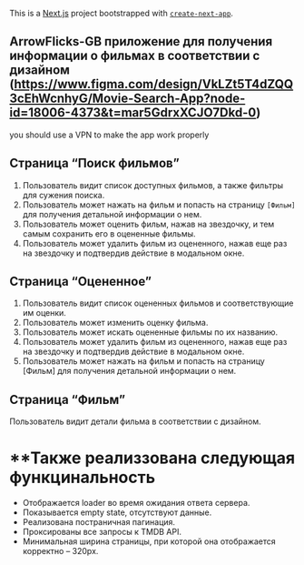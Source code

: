 This is a [Next.js](https://nextjs.org/) project bootstrapped with [`create-next-app`](https://github.com/vercel/next.js/tree/canary/packages/create-next-app).

## ArrowFlicks-GB приложение для получения информации о фильмах в соответствии с дизайном (https://www.figma.com/design/VkLZt5T4dZQQ3cEhWcnhyG/Movie-Search-App?node-id=18006-4373&t=mar5GdrxXCJO7Dkd-0)

you should use a VPN to make the app work properly

## Страница “Поиск фильмов”

1. Пользователь видит список доступных фильмов, а также фильтры для сужения поиска.
2. Пользователь может нажать на фильм и попасть на страницу `[Фильм]` для получения детальной информации о нем.
3. Пользователь может оценить фильм, нажав на звездочку, и тем самым сохранить его в оцененные фильмы.
4. Пользователь может удалить фильм из оцененного, нажав еще раз на звездочку и подтвердив действие в модальном окне.

## Страница “Оцененное”

1. Пользователь видит список оцененных фильмов и соответствующие им оценки.
2. Пользователь может изменить оценку фильма.
3. Пользователь может искать оцененные фильмы по их названию.
4. Пользователь может удалить фильм из оцененного, нажав еще раз на звездочку и подтвердив действие в модальном окне.
5. Пользователь может нажать на фильм и попасть на страницу [Фильм] для получения детальной информации о нем.

## Страница “Фильм”

Пользователь видит детали фильма в соответствии с дизайном.

# \*\*Также реализзована следующая функцинальность

- Отображается loader во время ожидания ответа сервера.
- Показывается empty state, отсутствуют данные.
- Реализована постраничная пагинация.
- Проксированы все запросы к TMDB API.
- Минимальная ширина страницы, при которой она отображается корректно – 320рх.
